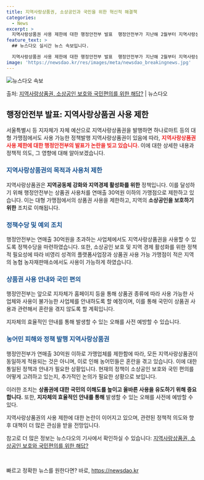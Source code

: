 ```yaml
---
title: 지역사랑상품권, 소상공인과 국민을 위한 혁신적 해결책
categories:
  - News
excerpt: >
  지역사랑상품권 사용 제한에 대한 행정안전부 발표  행정안전부가 지난해 2월부터 지역사랑상품권의 가맹업체를 연…
feature_text: >
  ## 뉴스다오 실시간 뉴스 속보입니다.

  지역사랑상품권 사용 제한에 대한 행정안전부 발표  행정안전부가 지난해 2월부터 지역사랑상품권의 가맹업체를 연…
image: 'https://newsdao.kr/res/images/meta/newsdao_breakingnews.jpg'
---
```


![뉴스다오 속보](https://newsdao.kr/res/images/meta/newsdao_breakingnews.jpg)

<p>출처: <a href="https://newsdao.kr/4178" rel="dofollow">지역사랑상품권, 소상공인 보호와 국민편의를 위한 해답?</a> | 뉴스다오</p>

<h2 data-ke-size="size26">행정안전부 발표: 지역사랑상품권 사용 제한</h2>
서울특별시 등 지자체가 자체 예산으로 지역사랑상품권을 발행하면 하나로마트 등의 대형 가맹점에서도 사용 가능한 정책발행 지역사랑상품권이 있음에 따라, <b><span style="color: #ee2323;">지역사랑상품권 사용 제한에 대한 행정안전부의 발표가 논란을 빚고 있습니다.</span></b> 이에 대한 상세한 내용과 정책적 의도, 그 영향에 대해 알아보겠습니다.

<h3><b><span style="color: #1a5490;">지역사랑상품권의 목적과 사용처 제한</span></b></h3>
지역사랑상품권은 <b>지역공동체 강화와 지역경제 활성화를 위한</b> 정책입니다. 이를 달성하기 위해 행정안전부는 상품권 사용처를 연매출 30억원 이하의 가맹점으로 제한하고 있습니다. 이는 대형 가맹점에서의 상품권 사용을 제한하고, 지역의 <b>소상공인을 보호하기 위한</b> 조치로 이해됩니다.

<h3><b><span style="color: #1a5490;">정책수당 및 예외 조치</span></b></h3>
행정안전부는 연매출 30억원을 초과하는 사업체에서도 지역사랑상품권을 사용할 수 있도록 정책수당을 마련하였습니다. 또한, 소상공인 보호 및 지역 경제 활성화를 위한 정책적 필요성에 따라 비영리 성격의 플랫폼사업장과 상품권 사용 가능 가맹점이 적은 지역의 농협 농자재판매소에서도 사용이 가능하게 하였습니다.

<h3><b><span style="color: #1a5490;">상품권 사용 안내와 국민 편의</span></b></h3>
행정안전부는 앞으로 지자체가 홈페이지 등을 통해 상품권 종류에 따라 사용 가능한 사업체와 사용이 불가능한 사업체를 안내하도록 할 예정이며, 이를 통해 국민이 상품권 사용과 관련해서 혼란을 겪지 않도록 할 계획입니다.

지자체의 효율적인 안내를 통해 발생할 수 있는 오해를 사전 예방할 수 있습니다.

<h3><b><span style="color: #1a5490;">농어민 피해와 정책 발행 지역사랑상품권</span></b></h3>
행정안전부가 연매출 30억원 이하로 가맹업체를 제한함에 따라, 모든 지역사랑상품권이 동일하게 적용되는 것은 아니며, 이로 인해 농어민들은 혼란을 겪고 있습니다. 이에 대한 통일된 정책과 안내가 필요한 상황입니다. 현재의 정책이 소상공인 보호와 국민 편의를 어떻게 고려하고 있는지, 추가적인 논의가 필요한 상황으로 보입니다.

이러한 조치는 <b>상품권에 대한 국민의 이해도를 높이고 올바른 사용을 유도하기 위해 중요합니다.</b> 또한, <b>지자체의 효율적인 안내를 통해</b> 발생할 수 있는 오해를 사전에 예방할 수 있다.

지역사랑상품권의 사용 제한에 대한 논란이 이어지고 있으며, 관련된 정책적 의도와 향후 대책이 더 많은 관심을 받을 전망입니다. 

참고로 더 많은 정보는 뉴스다오의 기사에서 확인하실 수 있습니다: [지역사랑상품권, 소상공인 보호와 국민편의를 위한 해답?](https://newsdao.kr/4178)

<p data-ke-size="size16">&nbsp;</p> 

빠르고 정확한 뉴스를 원한다면? 바로, <a href="https://newsdao.kr" rel="dofollow">https://newsdao.kr</a>


